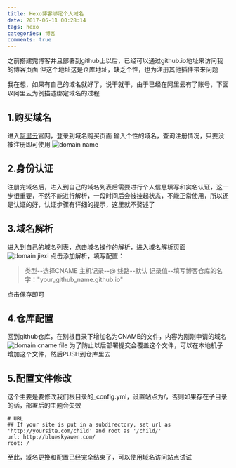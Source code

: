 ```yaml
---
title: Hexo博客绑定个人域名
date: 2017-06-11 00:28:14
tags: hexo
categories: 博客
comments: true
---
```

之前搭建完博客并且部署到github上以后，已经可以通过github.io地址来访问我的博客页面
但这个地址这是仓库地址，缺乏个性，也为注册其他插件带来问题
<!--more-->
我在想，如果有自己的域名就好了，说干就干，由于已经在阿里云有了账号，下面以阿里云为例描述绑定域名的过程

## 1.购买域名
进入[阿里云](https://www.aliyun.com/)官网，登录到域名购买页面
输入个性的域名，查询注册情况，只要没被注册即可使用
![domain name](/images/2017-06-11-domain-name.png)

## 2.身份认证
注册完域名后，进入到自己的域名列表后需要进行个人信息填写和实名认证，这一步很重要，不然不能进行解析，一段时间后会被挂起状态，不能正常使用，所以还是认证的好，认证步骤有详细的提示，这里就不赘述了

## 3.域名解析
进入到自己的域名列表，点击域名操作的解析，进入域名解析页面
![domain jiexi](/images/2017-06-11-domain-jiexi.png)
点击添加解析，填写配置：
> 类型--选择CNAME
主机记录--@
线路--默认
记录值--填写博客仓库的名字："your_github_name.github.io"

点击保存即可

## 4.仓库配置
回到github仓库，在别根目录下增加名为CNAME的文件，内容为刚刚申请的域名
![domain cname file](/images/2017-06-11-domain-cname.png)
为了防止以后部署提交会覆盖这个文件，可以在本地机子增加这个文件，然后PUSH到仓库里去

## 5.配置文件修改
这个主要是要修改我们根目录的_config.yml，设置站点为/，否则如果存在子目录的话，部署后的主题会失效

    # URL
    ## If your site is put in a subdirectory, set url as 'http://yoursite.com/child' and root as '/child/'
    url: http://blueskyawen.com/
    root: /

至此，域名更换和配置已经完全结束了，可以使用域名访问站点试试